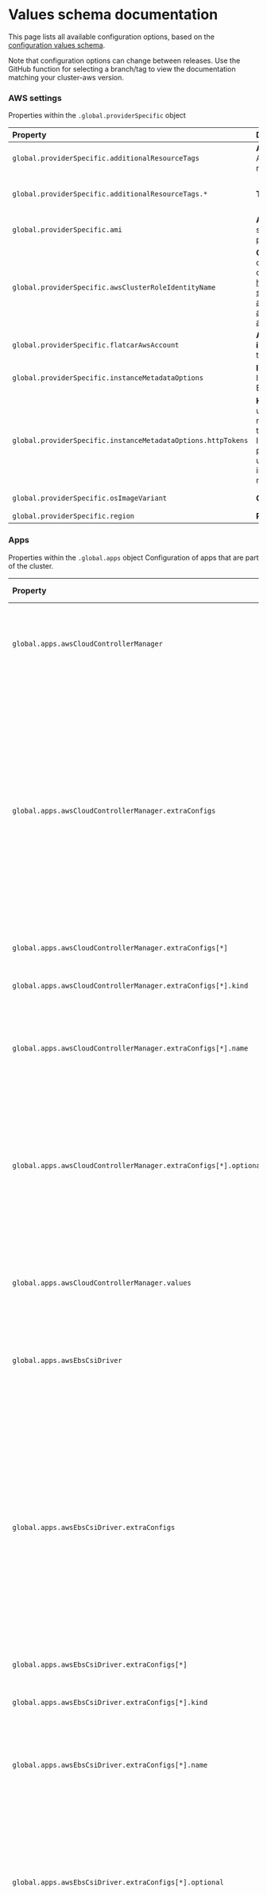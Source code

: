 # Values schema documentation

This page lists all available configuration options, based on the [configuration values schema](values.schema.json).

Note that configuration options can change between releases. Use the GitHub function for selecting a branch/tag to view the documentation matching your cluster-aws version.

<!-- Update the content below by executing (from the repo root directory)

schemadocs generate helm/cluster-aws/values.schema.json -o helm/cluster-aws/README.md

-->

<!-- DOCS_START -->

### AWS settings
Properties within the `.global.providerSpecific` object

| **Property** | **Description** | **More Details** |
| :----------- | :-------------- | :--------------- |
| `global.providerSpecific.additionalResourceTags` | **Additional resource tags** - Additional tags to add to AWS resources created by the cluster.|**Type:** `object`<br/>|
| `global.providerSpecific.additionalResourceTags.*` | **Tag value**|**Type:** `string`<br/>**Value pattern:** `^[ a-zA-Z0-9\._:/=+-@]+$`<br/>|
| `global.providerSpecific.ami` | **Amazon machine image (AMI)** - If specified, this image will be used to provision EC2 instances.|**Type:** `string`<br/>|
| `global.providerSpecific.awsClusterRoleIdentityName` | **Cluster role identity name** - Name of an AWSClusterRoleIdentity object. Learn more at https://docs.giantswarm.io/getting-started/cloud-provider-accounts/cluster-api/aws/#configure-the-awsclusterroleidentity .|**Type:** `string`<br/>**Value pattern:** `^[-a-zA-Z0-9_\.]{1,63}$`<br/>**Default:** `"default"`|
| `global.providerSpecific.flatcarAwsAccount` | **AWS account owning Flatcar image** - AWS account ID owning the Flatcar Container Linux AMI.|**Type:** `string`<br/>**Default:** `"706635527432"`|
| `global.providerSpecific.instanceMetadataOptions` | **Instance metadata options** - Instance metadata options for the EC2 instances in the cluster.|**Type:** `object`<br/>|
| `global.providerSpecific.instanceMetadataOptions.httpTokens` | **HTTP tokens** - The state of token usage for your instance metadata requests. If you set this parameter to `optional`, you can use either IMDSv1 or IMDSv2. If you set this parameter to `required`, you must use a IMDSv2 to access the instance metadata endpoint. Learn more at [What’s new in IMDSv2](https://docs.aws.amazon.com/AWSEC2/latest/UserGuide/configuring-instance-metadata-service.html).|**Type:** `string`<br/>**Default:** `"required"`|
| `global.providerSpecific.osImageVariant` | **OS image variant**|**Type:** `string`<br/>**Default:** `"3"`|
| `global.providerSpecific.region` | **Region**|**Type:** `string`<br/>|

### Apps
Properties within the `.global.apps` object
Configuration of apps that are part of the cluster.

| **Property** | **Description** | **More Details** |
| :----------- | :-------------- | :--------------- |
| `global.apps.awsCloudControllerManager` | **App** - Configuration of a default app that is part of the cluster and is deployed as a HelmRelease resource.|**Type:** `object`<br/>|
| `global.apps.awsCloudControllerManager.extraConfigs` | **Extra config maps or secrets** - Extra config maps or secrets that will be used to customize to the app. The desired values must be under configmap or secret key 'values'. The values are merged in the order given, with the later values overwriting earlier, and then inline values overwriting those. Resources must be in the same namespace as the cluster.|**Type:** `array`<br/>|
| `global.apps.awsCloudControllerManager.extraConfigs[*]` | **Config map or secret**|**Type:** `object`<br/>|
| `global.apps.awsCloudControllerManager.extraConfigs[*].kind` | **Kind** - Specifies whether the resource is a config map or a secret.|**Type:** `string`<br/>|
| `global.apps.awsCloudControllerManager.extraConfigs[*].name` | **Name** - Name of the config map or secret. The object must exist in the same namespace as the cluster App.|**Type:** `string`<br/>|
| `global.apps.awsCloudControllerManager.extraConfigs[*].optional` | **Optional** - Optional marks this ValuesReference as optional. When set, a not found error for the values reference is ignored, but any ValuesKey, TargetPath or transient error will still result in a reconciliation failure.|**Type:** `boolean`<br/>|
| `global.apps.awsCloudControllerManager.values` | **Values** - Values to be passed to the app. Values will have higher priority than values from configmaps.|**Type:** `object`<br/>|
| `global.apps.awsEbsCsiDriver` | **App** - Configuration of a default app that is part of the cluster and is deployed as a HelmRelease resource.|**Type:** `object`<br/>|
| `global.apps.awsEbsCsiDriver.extraConfigs` | **Extra config maps or secrets** - Extra config maps or secrets that will be used to customize to the app. The desired values must be under configmap or secret key 'values'. The values are merged in the order given, with the later values overwriting earlier, and then inline values overwriting those. Resources must be in the same namespace as the cluster.|**Type:** `array`<br/>|
| `global.apps.awsEbsCsiDriver.extraConfigs[*]` | **Config map or secret**|**Type:** `object`<br/>|
| `global.apps.awsEbsCsiDriver.extraConfigs[*].kind` | **Kind** - Specifies whether the resource is a config map or a secret.|**Type:** `string`<br/>|
| `global.apps.awsEbsCsiDriver.extraConfigs[*].name` | **Name** - Name of the config map or secret. The object must exist in the same namespace as the cluster App.|**Type:** `string`<br/>|
| `global.apps.awsEbsCsiDriver.extraConfigs[*].optional` | **Optional** - Optional marks this ValuesReference as optional. When set, a not found error for the values reference is ignored, but any ValuesKey, TargetPath or transient error will still result in a reconciliation failure.|**Type:** `boolean`<br/>|
| `global.apps.awsEbsCsiDriver.values` | **Values** - Values to be passed to the app. Values will have higher priority than values from configmaps.|**Type:** `object`<br/>|
| `global.apps.awsPodIdentityWebhook` | **App resource** - Configuration of a default app that is part of the cluster and is deployed as an App resource.|**Type:** `object`<br/>|
| `global.apps.awsPodIdentityWebhook.extraConfigs` | **Extra config maps or secrets** - Extra config maps or secrets that will be used to customize to the app. The desired values must be under configmap or secret key 'values'. The values are merged in the order given, with the later values overwriting earlier, and then inline values overwriting those. Resources must be in the same namespace as the cluster.|**Type:** `array`<br/>|
| `global.apps.awsPodIdentityWebhook.extraConfigs[*]` | **Config map or secret**|**Type:** `object`<br/>|
| `global.apps.awsPodIdentityWebhook.extraConfigs[*].kind` | **Kind** - Specifies whether the resource is a config map or a secret.|**Type:** `string`<br/>|
| `global.apps.awsPodIdentityWebhook.extraConfigs[*].name` | **Name** - Name of the config map or secret. The object must exist in the same namespace as the cluster App.|**Type:** `string`<br/>|
| `global.apps.awsPodIdentityWebhook.extraConfigs[*].priority` | **Priority**|**Type:** `integer`<br/>**Default:** `25`|
| `global.apps.awsPodIdentityWebhook.values` | **Config map** - Helm Values to be passed to the app as user config.|**Type:** `object`<br/>|
| `global.apps.capiNodeLabeler` | **App resource** - Configuration of a default app that is part of the cluster and is deployed as an App resource.|**Type:** `object`<br/>|
| `global.apps.capiNodeLabeler.extraConfigs` | **Extra config maps or secrets** - Extra config maps or secrets that will be used to customize to the app. The desired values must be under configmap or secret key 'values'. The values are merged in the order given, with the later values overwriting earlier, and then inline values overwriting those. Resources must be in the same namespace as the cluster.|**Type:** `array`<br/>|
| `global.apps.capiNodeLabeler.extraConfigs[*]` | **Config map or secret**|**Type:** `object`<br/>|
| `global.apps.capiNodeLabeler.extraConfigs[*].kind` | **Kind** - Specifies whether the resource is a config map or a secret.|**Type:** `string`<br/>|
| `global.apps.capiNodeLabeler.extraConfigs[*].name` | **Name** - Name of the config map or secret. The object must exist in the same namespace as the cluster App.|**Type:** `string`<br/>|
| `global.apps.capiNodeLabeler.extraConfigs[*].priority` | **Priority**|**Type:** `integer`<br/>**Default:** `25`|
| `global.apps.capiNodeLabeler.values` | **Config map** - Helm Values to be passed to the app as user config.|**Type:** `object`<br/>|
| `global.apps.certExporter` | **App resource** - Configuration of a default app that is part of the cluster and is deployed as an App resource.|**Type:** `object`<br/>|
| `global.apps.certExporter.extraConfigs` | **Extra config maps or secrets** - Extra config maps or secrets that will be used to customize to the app. The desired values must be under configmap or secret key 'values'. The values are merged in the order given, with the later values overwriting earlier, and then inline values overwriting those. Resources must be in the same namespace as the cluster.|**Type:** `array`<br/>|
| `global.apps.certExporter.extraConfigs[*]` | **Config map or secret**|**Type:** `object`<br/>|
| `global.apps.certExporter.extraConfigs[*].kind` | **Kind** - Specifies whether the resource is a config map or a secret.|**Type:** `string`<br/>|
| `global.apps.certExporter.extraConfigs[*].name` | **Name** - Name of the config map or secret. The object must exist in the same namespace as the cluster App.|**Type:** `string`<br/>|
| `global.apps.certExporter.extraConfigs[*].priority` | **Priority**|**Type:** `integer`<br/>**Default:** `25`|
| `global.apps.certExporter.values` | **Config map** - Helm Values to be passed to the app as user config.|**Type:** `object`<br/>|
| `global.apps.certManager` | **App resource** - Configuration of a default app that is part of the cluster and is deployed as an App resource.|**Type:** `object`<br/>|
| `global.apps.certManager.extraConfigs` | **Extra config maps or secrets** - Extra config maps or secrets that will be used to customize to the app. The desired values must be under configmap or secret key 'values'. The values are merged in the order given, with the later values overwriting earlier, and then inline values overwriting those. Resources must be in the same namespace as the cluster.|**Type:** `array`<br/>|
| `global.apps.certManager.extraConfigs[*]` | **Config map or secret**|**Type:** `object`<br/>|
| `global.apps.certManager.extraConfigs[*].kind` | **Kind** - Specifies whether the resource is a config map or a secret.|**Type:** `string`<br/>|
| `global.apps.certManager.extraConfigs[*].name` | **Name** - Name of the config map or secret. The object must exist in the same namespace as the cluster App.|**Type:** `string`<br/>|
| `global.apps.certManager.extraConfigs[*].priority` | **Priority**|**Type:** `integer`<br/>**Default:** `25`|
| `global.apps.certManager.values` | **Config map** - Helm Values to be passed to the app as user config.|**Type:** `object`<br/>|
| `global.apps.chartOperatorExtensions` | **App resource** - Configuration of a default app that is part of the cluster and is deployed as an App resource.|**Type:** `object`<br/>|
| `global.apps.chartOperatorExtensions.extraConfigs` | **Extra config maps or secrets** - Extra config maps or secrets that will be used to customize to the app. The desired values must be under configmap or secret key 'values'. The values are merged in the order given, with the later values overwriting earlier, and then inline values overwriting those. Resources must be in the same namespace as the cluster.|**Type:** `array`<br/>|
| `global.apps.chartOperatorExtensions.extraConfigs[*]` | **Config map or secret**|**Type:** `object`<br/>|
| `global.apps.chartOperatorExtensions.extraConfigs[*].kind` | **Kind** - Specifies whether the resource is a config map or a secret.|**Type:** `string`<br/>|
| `global.apps.chartOperatorExtensions.extraConfigs[*].name` | **Name** - Name of the config map or secret. The object must exist in the same namespace as the cluster App.|**Type:** `string`<br/>|
| `global.apps.chartOperatorExtensions.extraConfigs[*].priority` | **Priority**|**Type:** `integer`<br/>**Default:** `25`|
| `global.apps.chartOperatorExtensions.values` | **Config map** - Helm Values to be passed to the app as user config.|**Type:** `object`<br/>|
| `global.apps.cilium` | **App** - Configuration of a default app that is part of the cluster and is deployed as a HelmRelease resource.|**Type:** `object`<br/>|
| `global.apps.cilium.extraConfigs` | **Extra config maps or secrets** - Extra config maps or secrets that will be used to customize to the app. The desired values must be under configmap or secret key 'values'. The values are merged in the order given, with the later values overwriting earlier, and then inline values overwriting those. Resources must be in the same namespace as the cluster.|**Type:** `array`<br/>|
| `global.apps.cilium.extraConfigs[*]` | **Config map or secret**|**Type:** `object`<br/>|
| `global.apps.cilium.extraConfigs[*].kind` | **Kind** - Specifies whether the resource is a config map or a secret.|**Type:** `string`<br/>|
| `global.apps.cilium.extraConfigs[*].name` | **Name** - Name of the config map or secret. The object must exist in the same namespace as the cluster App.|**Type:** `string`<br/>|
| `global.apps.cilium.extraConfigs[*].optional` | **Optional** - Optional marks this ValuesReference as optional. When set, a not found error for the values reference is ignored, but any ValuesKey, TargetPath or transient error will still result in a reconciliation failure.|**Type:** `boolean`<br/>|
| `global.apps.cilium.values` | **Values** - Values to be passed to the app. Values will have higher priority than values from configmaps.|**Type:** `object`<br/>|
| `global.apps.ciliumServiceMonitors` | **App resource** - Configuration of a default app that is part of the cluster and is deployed as an App resource.|**Type:** `object`<br/>|
| `global.apps.ciliumServiceMonitors.extraConfigs` | **Extra config maps or secrets** - Extra config maps or secrets that will be used to customize to the app. The desired values must be under configmap or secret key 'values'. The values are merged in the order given, with the later values overwriting earlier, and then inline values overwriting those. Resources must be in the same namespace as the cluster.|**Type:** `array`<br/>|
| `global.apps.ciliumServiceMonitors.extraConfigs[*]` | **Config map or secret**|**Type:** `object`<br/>|
| `global.apps.ciliumServiceMonitors.extraConfigs[*].kind` | **Kind** - Specifies whether the resource is a config map or a secret.|**Type:** `string`<br/>|
| `global.apps.ciliumServiceMonitors.extraConfigs[*].name` | **Name** - Name of the config map or secret. The object must exist in the same namespace as the cluster App.|**Type:** `string`<br/>|
| `global.apps.ciliumServiceMonitors.extraConfigs[*].priority` | **Priority**|**Type:** `integer`<br/>**Default:** `25`|
| `global.apps.ciliumServiceMonitors.values` | **Config map** - Helm Values to be passed to the app as user config.|**Type:** `object`<br/>|
| `global.apps.clusterAutoscaler` | **App resource** - Configuration of a default app that is part of the cluster and is deployed as an App resource.|**Type:** `object`<br/>|
| `global.apps.clusterAutoscaler.extraConfigs` | **Extra config maps or secrets** - Extra config maps or secrets that will be used to customize to the app. The desired values must be under configmap or secret key 'values'. The values are merged in the order given, with the later values overwriting earlier, and then inline values overwriting those. Resources must be in the same namespace as the cluster.|**Type:** `array`<br/>|
| `global.apps.clusterAutoscaler.extraConfigs[*]` | **Config map or secret**|**Type:** `object`<br/>|
| `global.apps.clusterAutoscaler.extraConfigs[*].kind` | **Kind** - Specifies whether the resource is a config map or a secret.|**Type:** `string`<br/>|
| `global.apps.clusterAutoscaler.extraConfigs[*].name` | **Name** - Name of the config map or secret. The object must exist in the same namespace as the cluster App.|**Type:** `string`<br/>|
| `global.apps.clusterAutoscaler.extraConfigs[*].priority` | **Priority**|**Type:** `integer`<br/>**Default:** `25`|
| `global.apps.clusterAutoscaler.values` | **Config map** - Helm Values to be passed to the app as user config.|**Type:** `object`<br/>|
| `global.apps.coreDns` | **App** - Configuration of a default app that is part of the cluster and is deployed as a HelmRelease resource.|**Type:** `object`<br/>|
| `global.apps.coreDns.extraConfigs` | **Extra config maps or secrets** - Extra config maps or secrets that will be used to customize to the app. The desired values must be under configmap or secret key 'values'. The values are merged in the order given, with the later values overwriting earlier, and then inline values overwriting those. Resources must be in the same namespace as the cluster.|**Type:** `array`<br/>|
| `global.apps.coreDns.extraConfigs[*]` | **Config map or secret**|**Type:** `object`<br/>|
| `global.apps.coreDns.extraConfigs[*].kind` | **Kind** - Specifies whether the resource is a config map or a secret.|**Type:** `string`<br/>|
| `global.apps.coreDns.extraConfigs[*].name` | **Name** - Name of the config map or secret. The object must exist in the same namespace as the cluster App.|**Type:** `string`<br/>|
| `global.apps.coreDns.extraConfigs[*].optional` | **Optional** - Optional marks this ValuesReference as optional. When set, a not found error for the values reference is ignored, but any ValuesKey, TargetPath or transient error will still result in a reconciliation failure.|**Type:** `boolean`<br/>|
| `global.apps.coreDns.values` | **Values** - Values to be passed to the app. Values will have higher priority than values from configmaps.|**Type:** `object`<br/>|
| `global.apps.etcdKubernetesResourcesCountExporter` | **App resource** - Configuration of a default app that is part of the cluster and is deployed as an App resource.|**Type:** `object`<br/>|
| `global.apps.etcdKubernetesResourcesCountExporter.extraConfigs` | **Extra config maps or secrets** - Extra config maps or secrets that will be used to customize to the app. The desired values must be under configmap or secret key 'values'. The values are merged in the order given, with the later values overwriting earlier, and then inline values overwriting those. Resources must be in the same namespace as the cluster.|**Type:** `array`<br/>|
| `global.apps.etcdKubernetesResourcesCountExporter.extraConfigs[*]` | **Config map or secret**|**Type:** `object`<br/>|
| `global.apps.etcdKubernetesResourcesCountExporter.extraConfigs[*].kind` | **Kind** - Specifies whether the resource is a config map or a secret.|**Type:** `string`<br/>|
| `global.apps.etcdKubernetesResourcesCountExporter.extraConfigs[*].name` | **Name** - Name of the config map or secret. The object must exist in the same namespace as the cluster App.|**Type:** `string`<br/>|
| `global.apps.etcdKubernetesResourcesCountExporter.extraConfigs[*].priority` | **Priority**|**Type:** `integer`<br/>**Default:** `25`|
| `global.apps.etcdKubernetesResourcesCountExporter.values` | **Config map** - Helm Values to be passed to the app as user config.|**Type:** `object`<br/>|
| `global.apps.externalDns` | **App resource** - Configuration of a default app that is part of the cluster and is deployed as an App resource.|**Type:** `object`<br/>|
| `global.apps.externalDns.extraConfigs` | **Extra config maps or secrets** - Extra config maps or secrets that will be used to customize to the app. The desired values must be under configmap or secret key 'values'. The values are merged in the order given, with the later values overwriting earlier, and then inline values overwriting those. Resources must be in the same namespace as the cluster.|**Type:** `array`<br/>|
| `global.apps.externalDns.extraConfigs[*]` | **Config map or secret**|**Type:** `object`<br/>|
| `global.apps.externalDns.extraConfigs[*].kind` | **Kind** - Specifies whether the resource is a config map or a secret.|**Type:** `string`<br/>|
| `global.apps.externalDns.extraConfigs[*].name` | **Name** - Name of the config map or secret. The object must exist in the same namespace as the cluster App.|**Type:** `string`<br/>|
| `global.apps.externalDns.extraConfigs[*].priority` | **Priority**|**Type:** `integer`<br/>**Default:** `25`|
| `global.apps.externalDns.values` | **Config map** - Helm Values to be passed to the app as user config.|**Type:** `object`<br/>|
| `global.apps.k8sDnsNodeCache` | **App resource** - Configuration of a default app that is part of the cluster and is deployed as an App resource.|**Type:** `object`<br/>|
| `global.apps.k8sDnsNodeCache.extraConfigs` | **Extra config maps or secrets** - Extra config maps or secrets that will be used to customize to the app. The desired values must be under configmap or secret key 'values'. The values are merged in the order given, with the later values overwriting earlier, and then inline values overwriting those. Resources must be in the same namespace as the cluster.|**Type:** `array`<br/>|
| `global.apps.k8sDnsNodeCache.extraConfigs[*]` | **Config map or secret**|**Type:** `object`<br/>|
| `global.apps.k8sDnsNodeCache.extraConfigs[*].kind` | **Kind** - Specifies whether the resource is a config map or a secret.|**Type:** `string`<br/>|
| `global.apps.k8sDnsNodeCache.extraConfigs[*].name` | **Name** - Name of the config map or secret. The object must exist in the same namespace as the cluster App.|**Type:** `string`<br/>|
| `global.apps.k8sDnsNodeCache.extraConfigs[*].priority` | **Priority**|**Type:** `integer`<br/>**Default:** `25`|
| `global.apps.k8sDnsNodeCache.values` | **Config map** - Helm Values to be passed to the app as user config.|**Type:** `object`<br/>|
| `global.apps.metricsServer` | **App resource** - Configuration of a default app that is part of the cluster and is deployed as an App resource.|**Type:** `object`<br/>|
| `global.apps.metricsServer.extraConfigs` | **Extra config maps or secrets** - Extra config maps or secrets that will be used to customize to the app. The desired values must be under configmap or secret key 'values'. The values are merged in the order given, with the later values overwriting earlier, and then inline values overwriting those. Resources must be in the same namespace as the cluster.|**Type:** `array`<br/>|
| `global.apps.metricsServer.extraConfigs[*]` | **Config map or secret**|**Type:** `object`<br/>|
| `global.apps.metricsServer.extraConfigs[*].kind` | **Kind** - Specifies whether the resource is a config map or a secret.|**Type:** `string`<br/>|
| `global.apps.metricsServer.extraConfigs[*].name` | **Name** - Name of the config map or secret. The object must exist in the same namespace as the cluster App.|**Type:** `string`<br/>|
| `global.apps.metricsServer.extraConfigs[*].priority` | **Priority**|**Type:** `integer`<br/>**Default:** `25`|
| `global.apps.metricsServer.values` | **Config map** - Helm Values to be passed to the app as user config.|**Type:** `object`<br/>|
| `global.apps.netExporter` | **App resource** - Configuration of a default app that is part of the cluster and is deployed as an App resource.|**Type:** `object`<br/>|
| `global.apps.netExporter.extraConfigs` | **Extra config maps or secrets** - Extra config maps or secrets that will be used to customize to the app. The desired values must be under configmap or secret key 'values'. The values are merged in the order given, with the later values overwriting earlier, and then inline values overwriting those. Resources must be in the same namespace as the cluster.|**Type:** `array`<br/>|
| `global.apps.netExporter.extraConfigs[*]` | **Config map or secret**|**Type:** `object`<br/>|
| `global.apps.netExporter.extraConfigs[*].kind` | **Kind** - Specifies whether the resource is a config map or a secret.|**Type:** `string`<br/>|
| `global.apps.netExporter.extraConfigs[*].name` | **Name** - Name of the config map or secret. The object must exist in the same namespace as the cluster App.|**Type:** `string`<br/>|
| `global.apps.netExporter.extraConfigs[*].priority` | **Priority**|**Type:** `integer`<br/>**Default:** `25`|
| `global.apps.netExporter.values` | **Config map** - Helm Values to be passed to the app as user config.|**Type:** `object`<br/>|
| `global.apps.networkPolicies` | **App** - Configuration of a default app that is part of the cluster and is deployed as a HelmRelease resource.|**Type:** `object`<br/>|
| `global.apps.networkPolicies.extraConfigs` | **Extra config maps or secrets** - Extra config maps or secrets that will be used to customize to the app. The desired values must be under configmap or secret key 'values'. The values are merged in the order given, with the later values overwriting earlier, and then inline values overwriting those. Resources must be in the same namespace as the cluster.|**Type:** `array`<br/>|
| `global.apps.networkPolicies.extraConfigs[*]` | **Config map or secret**|**Type:** `object`<br/>|
| `global.apps.networkPolicies.extraConfigs[*].kind` | **Kind** - Specifies whether the resource is a config map or a secret.|**Type:** `string`<br/>|
| `global.apps.networkPolicies.extraConfigs[*].name` | **Name** - Name of the config map or secret. The object must exist in the same namespace as the cluster App.|**Type:** `string`<br/>|
| `global.apps.networkPolicies.extraConfigs[*].optional` | **Optional** - Optional marks this ValuesReference as optional. When set, a not found error for the values reference is ignored, but any ValuesKey, TargetPath or transient error will still result in a reconciliation failure.|**Type:** `boolean`<br/>|
| `global.apps.networkPolicies.values` | **Values** - Values to be passed to the app. Values will have higher priority than values from configmaps.|**Type:** `object`<br/>|
| `global.apps.nodeExporter` | **App resource** - Configuration of a default app that is part of the cluster and is deployed as an App resource.|**Type:** `object`<br/>|
| `global.apps.nodeExporter.extraConfigs` | **Extra config maps or secrets** - Extra config maps or secrets that will be used to customize to the app. The desired values must be under configmap or secret key 'values'. The values are merged in the order given, with the later values overwriting earlier, and then inline values overwriting those. Resources must be in the same namespace as the cluster.|**Type:** `array`<br/>|
| `global.apps.nodeExporter.extraConfigs[*]` | **Config map or secret**|**Type:** `object`<br/>|
| `global.apps.nodeExporter.extraConfigs[*].kind` | **Kind** - Specifies whether the resource is a config map or a secret.|**Type:** `string`<br/>|
| `global.apps.nodeExporter.extraConfigs[*].name` | **Name** - Name of the config map or secret. The object must exist in the same namespace as the cluster App.|**Type:** `string`<br/>|
| `global.apps.nodeExporter.extraConfigs[*].priority` | **Priority**|**Type:** `integer`<br/>**Default:** `25`|
| `global.apps.nodeExporter.values` | **Config map** - Helm Values to be passed to the app as user config.|**Type:** `object`<br/>|
| `global.apps.observabilityBundle` | **App resource** - Configuration of a default app that is part of the cluster and is deployed as an App resource.|**Type:** `object`<br/>|
| `global.apps.observabilityBundle.extraConfigs` | **Extra config maps or secrets** - Extra config maps or secrets that will be used to customize to the app. The desired values must be under configmap or secret key 'values'. The values are merged in the order given, with the later values overwriting earlier, and then inline values overwriting those. Resources must be in the same namespace as the cluster.|**Type:** `array`<br/>|
| `global.apps.observabilityBundle.extraConfigs[*]` | **Config map or secret**|**Type:** `object`<br/>|
| `global.apps.observabilityBundle.extraConfigs[*].kind` | **Kind** - Specifies whether the resource is a config map or a secret.|**Type:** `string`<br/>|
| `global.apps.observabilityBundle.extraConfigs[*].name` | **Name** - Name of the config map or secret. The object must exist in the same namespace as the cluster App.|**Type:** `string`<br/>|
| `global.apps.observabilityBundle.extraConfigs[*].priority` | **Priority**|**Type:** `integer`<br/>**Default:** `25`|
| `global.apps.observabilityBundle.values` | **Config map** - Helm Values to be passed to the app as user config.|**Type:** `object`<br/>|
| `global.apps.securityBundle` | **App resource** - Configuration of a default app that is part of the cluster and is deployed as an App resource.|**Type:** `object`<br/>|
| `global.apps.securityBundle.extraConfigs` | **Extra config maps or secrets** - Extra config maps or secrets that will be used to customize to the app. The desired values must be under configmap or secret key 'values'. The values are merged in the order given, with the later values overwriting earlier, and then inline values overwriting those. Resources must be in the same namespace as the cluster.|**Type:** `array`<br/>|
| `global.apps.securityBundle.extraConfigs[*]` | **Config map or secret**|**Type:** `object`<br/>|
| `global.apps.securityBundle.extraConfigs[*].kind` | **Kind** - Specifies whether the resource is a config map or a secret.|**Type:** `string`<br/>|
| `global.apps.securityBundle.extraConfigs[*].name` | **Name** - Name of the config map or secret. The object must exist in the same namespace as the cluster App.|**Type:** `string`<br/>|
| `global.apps.securityBundle.extraConfigs[*].priority` | **Priority**|**Type:** `integer`<br/>**Default:** `25`|
| `global.apps.securityBundle.values` | **Config map** - Helm Values to be passed to the app as user config.|**Type:** `object`<br/>|
| `global.apps.teleportKubeAgent` | **App resource** - Configuration of a default app that is part of the cluster and is deployed as an App resource.|**Type:** `object`<br/>|
| `global.apps.teleportKubeAgent.extraConfigs` | **Extra config maps or secrets** - Extra config maps or secrets that will be used to customize to the app. The desired values must be under configmap or secret key 'values'. The values are merged in the order given, with the later values overwriting earlier, and then inline values overwriting those. Resources must be in the same namespace as the cluster.|**Type:** `array`<br/>|
| `global.apps.teleportKubeAgent.extraConfigs[*]` | **Config map or secret**|**Type:** `object`<br/>|
| `global.apps.teleportKubeAgent.extraConfigs[*].kind` | **Kind** - Specifies whether the resource is a config map or a secret.|**Type:** `string`<br/>|
| `global.apps.teleportKubeAgent.extraConfigs[*].name` | **Name** - Name of the config map or secret. The object must exist in the same namespace as the cluster App.|**Type:** `string`<br/>|
| `global.apps.teleportKubeAgent.extraConfigs[*].priority` | **Priority**|**Type:** `integer`<br/>**Default:** `25`|
| `global.apps.teleportKubeAgent.values` | **Config map** - Helm Values to be passed to the app as user config.|**Type:** `object`<br/>|
| `global.apps.verticalPodAutoscaler` | **App resource** - Configuration of a default app that is part of the cluster and is deployed as an App resource.|**Type:** `object`<br/>|
| `global.apps.verticalPodAutoscaler.extraConfigs` | **Extra config maps or secrets** - Extra config maps or secrets that will be used to customize to the app. The desired values must be under configmap or secret key 'values'. The values are merged in the order given, with the later values overwriting earlier, and then inline values overwriting those. Resources must be in the same namespace as the cluster.|**Type:** `array`<br/>|
| `global.apps.verticalPodAutoscaler.extraConfigs[*]` | **Config map or secret**|**Type:** `object`<br/>|
| `global.apps.verticalPodAutoscaler.extraConfigs[*].kind` | **Kind** - Specifies whether the resource is a config map or a secret.|**Type:** `string`<br/>|
| `global.apps.verticalPodAutoscaler.extraConfigs[*].name` | **Name** - Name of the config map or secret. The object must exist in the same namespace as the cluster App.|**Type:** `string`<br/>|
| `global.apps.verticalPodAutoscaler.extraConfigs[*].priority` | **Priority**|**Type:** `integer`<br/>**Default:** `25`|
| `global.apps.verticalPodAutoscaler.values` | **Config map** - Helm Values to be passed to the app as user config.|**Type:** `object`<br/>|
| `global.apps.verticalPodAutoscalerCrd` | **App** - Configuration of a default app that is part of the cluster and is deployed as a HelmRelease resource.|**Type:** `object`<br/>|
| `global.apps.verticalPodAutoscalerCrd.extraConfigs` | **Extra config maps or secrets** - Extra config maps or secrets that will be used to customize to the app. The desired values must be under configmap or secret key 'values'. The values are merged in the order given, with the later values overwriting earlier, and then inline values overwriting those. Resources must be in the same namespace as the cluster.|**Type:** `array`<br/>|
| `global.apps.verticalPodAutoscalerCrd.extraConfigs[*]` | **Config map or secret**|**Type:** `object`<br/>|
| `global.apps.verticalPodAutoscalerCrd.extraConfigs[*].kind` | **Kind** - Specifies whether the resource is a config map or a secret.|**Type:** `string`<br/>|
| `global.apps.verticalPodAutoscalerCrd.extraConfigs[*].name` | **Name** - Name of the config map or secret. The object must exist in the same namespace as the cluster App.|**Type:** `string`<br/>|
| `global.apps.verticalPodAutoscalerCrd.extraConfigs[*].optional` | **Optional** - Optional marks this ValuesReference as optional. When set, a not found error for the values reference is ignored, but any ValuesKey, TargetPath or transient error will still result in a reconciliation failure.|**Type:** `boolean`<br/>|
| `global.apps.verticalPodAutoscalerCrd.values` | **Values** - Values to be passed to the app. Values will have higher priority than values from configmaps.|**Type:** `object`<br/>|

### Components
Properties within the `.global.components` object
Advanced configuration of components that are running on all nodes.

| **Property** | **Description** | **More Details** |
| :----------- | :-------------- | :--------------- |
| `global.components.containerd` | **Containerd** - Configuration of containerd.|**Type:** `object`<br/>|
| `global.components.containerd.containerRegistries` | **Container registries** - Endpoints and credentials configuration for container registries.|**Type:** `object`<br/>**Default:** `{"docker.io":[{"endpoint":"registry-1.docker.io"},{"endpoint":"giantswarm.azurecr.io"}]}`|
| `global.components.containerd.containerRegistries.*` | **Registries** - Container registries and mirrors|**Type:** `array`<br/>|
| `global.components.containerd.containerRegistries.*[*]` | **Registry**|**Type:** `object`<br/>|
| `global.components.containerd.containerRegistries.*[*].credentials` | **Credentials**|**Type:** `object`<br/>|
| `global.components.containerd.containerRegistries.*[*].credentials.auth` | **Auth** - Base64-encoded string from the concatenation of the username, a colon, and the password.|**Type:** `string`<br/>|
| `global.components.containerd.containerRegistries.*[*].credentials.identitytoken` | **Identity token** - Used to authenticate the user and obtain an access token for the registry.|**Type:** `string`<br/>|
| `global.components.containerd.containerRegistries.*[*].credentials.password` | **Password** - Used to authenticate for the registry with username/password.|**Type:** `string`<br/>|
| `global.components.containerd.containerRegistries.*[*].credentials.username` | **Username** - Used to authenticate for the registry with username/password.|**Type:** `string`<br/>|
| `global.components.containerd.containerRegistries.*[*].endpoint` | **Endpoint** - Endpoint for the container registry.|**Type:** `string`<br/>|
| `global.components.selinux` | **SELinux** - Configuration of SELinux.|**Type:** `object`<br/>|
| `global.components.selinux.mode` | **SELinux mode** - Configure SELinux mode: 'enforcing', 'permissive' or 'disabled'.|**Type:** `string`<br/>**Default:** `"permissive"`|

### Connectivity
Properties within the `.global.connectivity` object

| **Property** | **Description** | **More Details** |
| :----------- | :-------------- | :--------------- |
| `global.connectivity.availabilityZoneUsageLimit` | **Availability zones** - Maximum number of availability zones (AZ) that should be used in a region. If a region has more than this number of AZs then this number of AZs will be picked randomly when creating subnets.|**Type:** `integer`<br/>**Default:** `3`|
| `global.connectivity.baseDomain` | **Base DNS domain**|**Type:** `string`<br/>|
| `global.connectivity.cilium` | **Cilium** - Configuration of the Cilium CNI.|**Type:** `object`<br/>|
| `global.connectivity.cilium.ipamMode` | **IPAM mode (IP allocation strategy)** - Use `eni` for ENI (AWS Elastic Network Interfaces) allocation of IPs in Cilium (https://docs.cilium.io/en/latest/network/concepts/ipam/eni/). The default is `kubernetes` (https://docs.cilium.io/en/latest/network/concepts/ipam/kubernetes/). WARNING: The `eni` feature is currently in an early stage and there might be breaking changes in the future. The networking infrastructure will be made consistent with our vintage cluster implementations so that pod IPs are placed in a secondary VPC CIDR.|**Type:** `string`<br/>**Default:** `"kubernetes"`|
| `global.connectivity.dns` | **DNS**|**Type:** `object`<br/>|
| `global.connectivity.dns.resolverRulesOwnerAccount` | **Resolver rules owner** - ID of the AWS account that created the resolver rules to be associated with the workload cluster VPC.|**Type:** `string`<br/>|
| `global.connectivity.eniModePodSubnets` | **Pod Subnets for Cilium ENI mode** - Pod subnets are created and tagged based on this definition. **Only used for `global.connectivity.cilium.ipamMode=eni`** which puts pods on a secondary CIDR block in the VPC, and therefore requires separate subnets. The subnets must be tagged with `sigs.k8s.io/cluster-api-provider-aws/association=secondary` to be correctly handled by CAPA (so those subnets aren't accidentally chosen for nodes). These subnets are always private.|**Type:** `array`<br/>**Default:** `[{"cidrBlocks":[{"availabilityZone":"a","cidr":"10.1.0.0/18","tags":{"sigs.k8s.io/cluster-api-provider-aws/association":"secondary"}},{"availabilityZone":"b","cidr":"10.1.64.0/18","tags":{"sigs.k8s.io/cluster-api-provider-aws/association":"secondary"}},{"availabilityZone":"c","cidr":"10.1.128.0/18","tags":{"sigs.k8s.io/cluster-api-provider-aws/association":"secondary"}}]}]`|
| `global.connectivity.eniModePodSubnets[*]` | **Subnet**|**Type:** `object`<br/>|
| `global.connectivity.eniModePodSubnets[*].cidrBlocks` | **Network**|**Type:** `array`<br/>|
| `global.connectivity.eniModePodSubnets[*].cidrBlocks[*]` |**None**|**Type:** `object`<br/>|
| `global.connectivity.eniModePodSubnets[*].cidrBlocks[*].availabilityZone` | **Availability zone**|**Type:** `string`<br/>**Example:** `"a"`<br/>|
| `global.connectivity.eniModePodSubnets[*].cidrBlocks[*].cidr` | **Address range** - IPv4 address range, in CIDR notation.|**Type:** `string`<br/>|
| `global.connectivity.eniModePodSubnets[*].cidrBlocks[*].tags` | **Tags** - AWS resource tags to assign to this subnet.|**Type:** `object`<br/>|
| `global.connectivity.eniModePodSubnets[*].cidrBlocks[*].tags.*` | **Tag value**|**Type:** `string`<br/>**Value pattern:** `^[ a-zA-Z0-9\._:/=+-@]+$`<br/>|
| `global.connectivity.eniModePodSubnets[*].tags` | **Tags** - AWS resource tags to assign to this CIDR block.|**Type:** `object`<br/>|
| `global.connectivity.eniModePodSubnets[*].tags.*` | **Tag value**|**Type:** `string`<br/>**Value pattern:** `^[ a-zA-Z0-9\._:/=+-@]+$`<br/>|
| `global.connectivity.network` | **Network**|**Type:** `object`<br/>|
| `global.connectivity.network.allowAllEgress` | **Allow all egress**|**Type:** `boolean`<br/>**Default:** `false`|
| `global.connectivity.network.internetGatewayId` | **Internet Gateway ID** - ID of the Internet gateway for the VPC.|**Type:** `string`<br/>|
| `global.connectivity.network.pods` | **Pods**|**Type:** `object`<br/>|
| `global.connectivity.network.pods.cidrBlocks` | **Pod subnets** - CIDR blocks used for pods. Right now, only one block is supported.<br/><br/>**Note if you use `global.connectivity.cilium.ipamMode=eni` (https://docs.cilium.io/en/latest/network/concepts/ipam/eni/#ipam-eni):** this will be associated as secondary VPC CIDR. Therefore, only sizes /16 to /28 sizes are possible (see https://docs.aws.amazon.com/vpc/latest/userguide/vpc-cidr-blocks.html). And `global.connectivity.eniModePodSubnets` must be a valid split of the CIDR you chose here – we recommend setting `10.1.0.0/16` here for ENI mode because the default values for `global.connectivity.eniModePodSubnets` match that CIDR.|**Type:** `array`<br/>**Default:** `["100.64.0.0/12"]`|
| `global.connectivity.network.pods.cidrBlocks[*]` | **Pod subnet** - IPv4 address range for pods, in CIDR notation.|**Type:** `string`<br/>**Example:** `"10.244.0.0/16"`<br/>|
| `global.connectivity.network.services` | **Services**|**Type:** `object`<br/>|
| `global.connectivity.network.services.cidrBlocks` | **K8s Service subnets**|**Type:** `array`<br/>**Default:** `["172.31.0.0/16"]`|
| `global.connectivity.network.services.cidrBlocks[*]` | **Service subnet** - IPv4 address range for kubernetes services, in CIDR notation.|**Type:** `string`<br/>**Example:** `"172.31.0.0/16"`<br/>|
| `global.connectivity.network.vpcCidr` | **VPC subnet** - IPv4 address range to assign to this cluster's VPC, in CIDR notation.|**Type:** `string`<br/>**Default:** `"10.0.0.0/16"`|
| `global.connectivity.network.vpcId` | **VPC id** - ID of the VPC, where the cluster will be deployed. The VPC must exist and it case this is set, VPC wont be created by controllers.|**Type:** `string`<br/>|
| `global.connectivity.proxy` | **Proxy** - Whether/how outgoing traffic is routed through proxy servers.|**Type:** `object`<br/>|
| `global.connectivity.proxy.enabled` | **Enable**|**Type:** `boolean`<br/>|
| `global.connectivity.proxy.httpProxy` | **HTTP proxy** - To be passed to the HTTP_PROXY environment variable in all hosts.|**Type:** `string`<br/>|
| `global.connectivity.proxy.httpsProxy` | **HTTPS proxy** - To be passed to the HTTPS_PROXY environment variable in all hosts.|**Type:** `string`<br/>|
| `global.connectivity.proxy.noProxy` | **No proxy** - To be passed to the NO_PROXY environment variable in all hosts.|**Type:** `string`<br/>|
| `global.connectivity.subnets` | **Subnets** - Subnets are created and tagged based on this definition.|**Type:** `array`<br/>**Default:** `[{"cidrBlocks":[{"cidr":"10.0.0.0/20"},{"cidr":"10.0.16.0/20"},{"cidr":"10.0.32.0/20"}],"isPublic":true},{"cidrBlocks":[{"cidr":"10.0.64.0/18"},{"cidr":"10.0.128.0/18"},{"cidr":"10.0.192.0/18"}],"isPublic":false}]`|
| `global.connectivity.subnets[*]` | **Subnet**|**Type:** `object`<br/>|
| `global.connectivity.subnets[*].cidrBlocks` | **Network**|**Type:** `array`<br/>|
| `global.connectivity.subnets[*].cidrBlocks[*]` |**None**|**Type:** `object`<br/>|
| `global.connectivity.subnets[*].cidrBlocks[*].availabilityZone` | **Availability zone**|**Type:** `string`<br/>**Example:** `"a"`<br/>|
| `global.connectivity.subnets[*].cidrBlocks[*].cidr` | **Address range** - IPv4 address range, in CIDR notation.|**Type:** `string`<br/>|
| `global.connectivity.subnets[*].cidrBlocks[*].tags` | **Tags** - AWS resource tags to assign to this subnet.|**Type:** `object`<br/>|
| `global.connectivity.subnets[*].cidrBlocks[*].tags.*` | **Tag value**|**Type:** `string`<br/>**Value pattern:** `^[ a-zA-Z0-9\._:/=+-@]+$`<br/>|
| `global.connectivity.subnets[*].id` | **ID of the subnet** - ID of an existing subnet. When set, this subnet will be used instead of creating a new one.|**Type:** `string`<br/>|
| `global.connectivity.subnets[*].isPublic` | **Public**|**Type:** `boolean`<br/>|
| `global.connectivity.subnets[*].natGatewayId` | **ID of the NAT Gateway** - ID of the NAT Gateway used for this existing subnet.|**Type:** `string`<br/>|
| `global.connectivity.subnets[*].routeTableId` | **ID of route table** - ID of the route table, assigned to the existing subnet. Must be provided when defining subnet via ID.|**Type:** `string`<br/>|
| `global.connectivity.subnets[*].tags` | **Tags** - AWS resource tags to assign to this CIDR block.|**Type:** `object`<br/>|
| `global.connectivity.subnets[*].tags.*` | **Tag value**|**Type:** `string`<br/>**Value pattern:** `^[ a-zA-Z0-9\._:/=+-@]+$`<br/>|
| `global.connectivity.topology` | **Topology** - Networking architecture between management cluster and workload cluster.|**Type:** `object`<br/>|
| `global.connectivity.topology.mode` | **Mode** - Valid values: GiantSwarmManaged, UserManaged, None.|**Type:** `string`<br/>**Default:** `"None"`|
| `global.connectivity.topology.prefixListId` | **Prefix list ID** - ID of the managed prefix list to use when the topology mode is set to 'UserManaged'.|**Type:** `string`<br/>|
| `global.connectivity.topology.transitGatewayId` | **Transit gateway ID** - If the topology mode is set to 'UserManaged', this can be used to specify the transit gateway to use.|**Type:** `string`<br/>|
| `global.connectivity.vpcEndpointMode` | **VPC endpoint mode** - Who is reponsible for creation and management of VPC endpoints.|**Type:** `string`<br/>**Default:** `"GiantSwarmManaged"`|
| `global.connectivity.vpcMode` | **VPC mode** - Whether the cluser's VPC is created with public, internet facing resources (public subnets, NAT gateway) or not (private).|**Type:** `string`<br/>**Default:** `"public"`|

### Control plane
Properties within the `.global.controlPlane` object

| **Property** | **Description** | **More Details** |
| :----------- | :-------------- | :--------------- |
| `global.controlPlane.additionalSecurityGroups` | **Control Plane additional security groups** - Additional security groups that will be added to the control plane nodes.|**Type:** `array`<br/>|
| `global.controlPlane.additionalSecurityGroups[*]` | **Security group**|**Type:** `object`<br/>|
| `global.controlPlane.additionalSecurityGroups[*].id` | **Id of the security group** - ID of the security group that will be added to the control plane nodes. The security group must exist.|**Type:** `string`<br/>|
| `global.controlPlane.apiExtraArgs` | **API extra arguments** - Extra arguments passed to the kubernetes API server.|**Type:** `object`<br/>|
| `global.controlPlane.apiExtraArgs.PATTERN` | **argument**|**Type:** `string`<br/>**Key pattern:**<br/>`PATTERN`=`^.+:.+$`<br/>|
| `global.controlPlane.apiExtraCertSANs` | **API extra cert SANs** - Extra certs SANs passed to the kubeadmcontrolplane CR.|**Type:** `array`<br/>|
| `global.controlPlane.apiExtraCertSANs[*]` | **cert SAN**|**Type:** `string`<br/>|
| `global.controlPlane.apiMode` | **API mode** - Whether the Kubernetes API server load balancer should be reachable from the internet (public) or internal only (private).|**Type:** `string`<br/>**Default:** `"public"`|
| `global.controlPlane.apiServerPort` | **API server port** - The API server Load Balancer port. This option sets the Spec.ClusterNetwork.APIServerPort field on the Cluster CR. In CAPI this field isn't used currently. It is instead used in providers. In CAPA this sets only the public facing port of the Load Balancer. In CAPZ both the public facing and the destination port are set to this value. CAPV and CAPVCD do not use it.|**Type:** `integer`<br/>**Default:** `443`|
| `global.controlPlane.etcdVolumeSizeGB` | **Etcd volume size (GB)**|**Type:** `integer`<br/>**Default:** `100`|
| `global.controlPlane.instanceType` | **EC2 instance type**|**Type:** `string`<br/>**Default:** `"r6i.xlarge"`|
| `global.controlPlane.libVolumeSizeGB` | **Lib volume size (GB)** - Size of the volume mounted at `/var/lib` on the control plane nodes. This disk is shared between kubelet folder `/var/lib/kubelet` and containerd folder `/var/lib/containerd`.|**Type:** `integer`<br/>**Default:** `40`|
| `global.controlPlane.loadBalancerIngressAllowCidrBlocks` | **Load balancer allow list** - IPv4 address ranges that are allowed to connect to the control plane load balancer, in CIDR notation. When setting this field, remember to add the Management cluster Nat Gateway IPs provided by Giant Swarm so that the cluster can still be managed. These Nat Gateway IPs can be found in the Management Cluster AWSCluster '.status.networkStatus.natGatewaysIPs' field.|**Type:** `array`<br/>|
| `global.controlPlane.loadBalancerIngressAllowCidrBlocks[*]` | **Address range**|**Type:** `string`<br/>|
| `global.controlPlane.logVolumeSizeGB` | **Log volume size (GB)** - Size of the volume mounted at /var/log on the control plane nodes.|**Type:** `integer`<br/>**Default:** `15`|
| `global.controlPlane.machineHealthCheck` | **Machine health check**|**Type:** `object`<br/>|
| `global.controlPlane.machineHealthCheck.enabled` | **Enable**|**Type:** `boolean`<br/>**Default:** `true`|
| `global.controlPlane.machineHealthCheck.maxUnhealthy` | **Maximum unhealthy nodes**|**Type:** `string`<br/>**Example:** `"40%"`<br/>**Default:** `"40%"`|
| `global.controlPlane.machineHealthCheck.nodeStartupTimeout` | **Node startup timeout** - Determines how long a machine health check should wait for a node to join the cluster, before considering a machine unhealthy.|**Type:** `string`<br/>**Examples:** `"10m", "100s"`<br/>**Default:** `"8m0s"`|
| `global.controlPlane.machineHealthCheck.unhealthyNotReadyTimeout` | **Timeout for ready** - If a node is not in condition 'Ready' after this timeout, it will be considered unhealthy.|**Type:** `string`<br/>**Example:** `"300s"`<br/>**Default:** `"10m0s"`|
| `global.controlPlane.machineHealthCheck.unhealthyUnknownTimeout` | **Timeout for unknown condition** - If a node is in 'Unknown' condition after this timeout, it will be considered unhealthy.|**Type:** `string`<br/>**Example:** `"300s"`<br/>**Default:** `"10m0s"`|
| `global.controlPlane.oidc` | **OIDC authentication**|**Type:** `object`<br/>|
| `global.controlPlane.oidc.caPem` | **Certificate authority** - Identity provider's CA certificate in PEM format.|**Type:** `string`<br/>|
| `global.controlPlane.oidc.clientId` | **Client ID**|**Type:** `string`<br/>|
| `global.controlPlane.oidc.groupsClaim` | **Groups claim**|**Type:** `string`<br/>|
| `global.controlPlane.oidc.issuerUrl` | **Issuer URL** - Exact issuer URL that will be included in identity tokens.|**Type:** `string`<br/>|
| `global.controlPlane.oidc.usernameClaim` | **Username claim**|**Type:** `string`<br/>|
| `global.controlPlane.rootVolumeSizeGB` | **Root volume size (GB)**|**Type:** `integer`<br/>**Default:** `8`|
| `global.controlPlane.subnetTags` | **Subnet tags** - Tags to select AWS resources for the control plane by.|**Type:** `array`<br/>|
| `global.controlPlane.subnetTags[*]` | **Subnet tag**|**Type:** `object`<br/>|
| `global.controlPlane.subnetTags[*].*` | **Tag value**|**Type:** `string`<br/>**Value pattern:** `^[ a-zA-Z0-9\._:/=+-@]+$`<br/>|

### Internal
Properties within the `.internal` top-level object
For Giant Swarm internal use only, not stable, or not supported by UIs.

| **Property** | **Description** | **More Details** |
| :----------- | :-------------- | :--------------- |
| `internal.hashSalt` | **Hash salt** - If specified, this token is used as a salt to the hash suffix of some resource names. Can be used to force-recreate some resources.|**Type:** `string`<br/>|
| `internal.migration` | **Migration values** - Section used for migration of cluster from vintage to CAPI|**Type:** `object`<br/>|
| `internal.migration.irsaAdditionalDomain` | **IRSA additional domain** - Additional domain to be added to IRSA trust relationship.|**Type:** `string`<br/>|

### Kubectl image
Properties within the `.kubectlImage` top-level object

| **Property** | **Description** | **More Details** |
| :----------- | :-------------- | :--------------- |
| `kubectlImage.name` | **Repository**|**Type:** `string`<br/>**Default:** `"giantswarm/kubectl"`|
| `kubectlImage.registry` | **Registry**|**Type:** `string`<br/>**Default:** `"gsoci.azurecr.io"`|
| `kubectlImage.tag` | **Tag**|**Type:** `string`<br/>**Default:** `"1.23.5"`|

### Metadata
Properties within the `.global.metadata` object

| **Property** | **Description** | **More Details** |
| :----------- | :-------------- | :--------------- |
| `global.metadata.description` | **Cluster description** - User-friendly description of the cluster's purpose.|**Type:** `string`<br/>|
| `global.metadata.name` | **Cluster name** - Unique identifier, cannot be changed after creation.|**Type:** `string`<br/>|
| `global.metadata.organization` | **Organization**|**Type:** `string`<br/>|
| `global.metadata.preventDeletion` | **Prevent cluster deletion**|**Type:** `boolean`<br/>**Default:** `false`|
| `global.metadata.servicePriority` | **Service priority** - The relative importance of this cluster.|**Type:** `string`<br/>**Default:** `"highest"`|

### Node pools
Properties within the `.global.nodePools` object
Node pools of the cluster. If not specified, this defaults to the value of `cluster.providerIntegration.workers.defaultNodePools`.

| **Property** | **Description** | **More Details** |
| :----------- | :-------------- | :--------------- |
| `global.nodePools.PATTERN` | **Node pool**|**Type:** `object`<br/>**Key pattern:**<br/>`PATTERN`=`^[a-z0-9][-a-z0-9]{3,18}[a-z0-9]$`<br/>|
| `global.nodePools.PATTERN.additionalSecurityGroups` | **Machine pool additional security groups** - Additional security groups that will be added to the machine pool nodes.|**Type:** `array`<br/>**Key pattern:**<br/>`PATTERN`=`^[a-z0-9][-a-z0-9]{3,18}[a-z0-9]$`<br/>|
| `global.nodePools.PATTERN.additionalSecurityGroups[*]` | **security group**|**Type:** `object`<br/>**Key pattern:**<br/>`PATTERN`=`^[a-z0-9][-a-z0-9]{3,18}[a-z0-9]$`<br/>|
| `global.nodePools.PATTERN.additionalSecurityGroups[*].id` | **Id of the security group** - ID of the security group that will be added to the machine pool nodes. The security group must exist.|**Type:** `string`<br/>**Key pattern:**<br/>`PATTERN`=`^[a-z0-9][-a-z0-9]{3,18}[a-z0-9]$`<br/>|
| `global.nodePools.PATTERN.availabilityZones` | **Availability zones**|**Type:** `array`<br/>**Key pattern:**<br/>`PATTERN`=`^[a-z0-9][-a-z0-9]{3,18}[a-z0-9]$`<br/>|
| `global.nodePools.PATTERN.availabilityZones[*]` | **Availability zone**|**Type:** `string`<br/>**Key pattern:**<br/>`PATTERN`=`^[a-z0-9][-a-z0-9]{3,18}[a-z0-9]$`<br/>|
| `global.nodePools.PATTERN.customNodeLabels` | **Custom node labels**|**Type:** `array`<br/>**Key pattern:**<br/>`PATTERN`=`^[a-z0-9][-a-z0-9]{3,18}[a-z0-9]$`<br/>|
| `global.nodePools.PATTERN.customNodeLabels[*]` | **Label**|**Type:** `string`<br/>**Key pattern:**<br/>`PATTERN`=`^[a-z0-9][-a-z0-9]{3,18}[a-z0-9]$`<br/>|
| `global.nodePools.PATTERN.customNodeTaints` | **Custom node taints**|**Type:** `array`<br/>**Key pattern:**<br/>`PATTERN`=`^[a-z0-9][-a-z0-9]{3,18}[a-z0-9]$`<br/>|
| `global.nodePools.PATTERN.customNodeTaints[*]` |**None**|**Type:** `object`<br/>**Key pattern:**<br/>`PATTERN`=`^[a-z0-9][-a-z0-9]{3,18}[a-z0-9]$`<br/>|
| `global.nodePools.PATTERN.customNodeTaints[*].effect` | **Effect**|**Type:** `string`<br/>**Key pattern:**<br/>`PATTERN`=`^[a-z0-9][-a-z0-9]{3,18}[a-z0-9]$`<br/>|
| `global.nodePools.PATTERN.customNodeTaints[*].key` | **Key**|**Type:** `string`<br/>**Key pattern:**<br/>`PATTERN`=`^[a-z0-9][-a-z0-9]{3,18}[a-z0-9]$`<br/>|
| `global.nodePools.PATTERN.customNodeTaints[*].value` | **Value**|**Type:** `string`<br/>**Key pattern:**<br/>`PATTERN`=`^[a-z0-9][-a-z0-9]{3,18}[a-z0-9]$`<br/>|
| `global.nodePools.PATTERN.instanceType` | **EC2 instance type**|**Type:** `string`<br/>**Key pattern:**<br/>`PATTERN`=`^[a-z0-9][-a-z0-9]{3,18}[a-z0-9]$`<br/>|
| `global.nodePools.PATTERN.instanceTypeOverrides` | **Instance type overrides** - Ordered list of instance types to be used for the machine pool. The first instance type that is available in the region will be used. Read more in our docs https://docs.giantswarm.io/advanced/cluster-management/node-pools-capi/|**Type:** `array`<br/>**Key pattern:**<br/>`PATTERN`=`^[a-z0-9][-a-z0-9]{3,18}[a-z0-9]$`<br/>**Default:** `[]`|
| `global.nodePools.PATTERN.instanceTypeOverrides[*]` | **EC2 instance type**|**Type:** `string`<br/>**Key pattern:**<br/>`PATTERN`=`^[a-z0-9][-a-z0-9]{3,18}[a-z0-9]$`<br/>|
| `global.nodePools.PATTERN.instanceWarmup` | **Time interval, in seconds, between node replacement.**|**Type:** `integer`<br/>**Key pattern:**<br/>`PATTERN`=`^[a-z0-9][-a-z0-9]{3,18}[a-z0-9]$`<br/>|
| `global.nodePools.PATTERN.libVolumeSizeGB` | **Lib volume size (GB)** - Size of the volume mounted at `/var/lib` on the worker nodes. This disk is shared between kubelet folder `/var/lib/kubelet` and containerd folder `/var/lib/containerd`s.|**Type:** `integer`<br/>**Key pattern:**<br/>`PATTERN`=`^[a-z0-9][-a-z0-9]{3,18}[a-z0-9]$`<br/>**Default:** `120`|
| `global.nodePools.PATTERN.logVolumeSizeGB` | **Log volume size (GB)** - Size of the volume mounted at `/var/log` on the worker nodes.|**Type:** `integer`<br/>**Key pattern:**<br/>`PATTERN`=`^[a-z0-9][-a-z0-9]{3,18}[a-z0-9]$`<br/>**Default:** `30`|
| `global.nodePools.PATTERN.maxSize` | **Maximum number of nodes**|**Type:** `integer`<br/>**Key pattern:**<br/>`PATTERN`=`^[a-z0-9][-a-z0-9]{3,18}[a-z0-9]$`<br/>|
| `global.nodePools.PATTERN.minHealthyPercentage` | **Minimum percentage of instances that must remain healthy during node replacement.**|**Type:** `integer`<br/>**Key pattern:**<br/>`PATTERN`=`^[a-z0-9][-a-z0-9]{3,18}[a-z0-9]$`<br/>|
| `global.nodePools.PATTERN.minSize` | **Minimum number of nodes**|**Type:** `integer`<br/>**Key pattern:**<br/>`PATTERN`=`^[a-z0-9][-a-z0-9]{3,18}[a-z0-9]$`<br/>|
| `global.nodePools.PATTERN.rootVolumeSizeGB` | **Root volume size (GB)**|**Type:** `integer`<br/>**Key pattern:**<br/>`PATTERN`=`^[a-z0-9][-a-z0-9]{3,18}[a-z0-9]$`<br/>**Default:** `8`|
| `global.nodePools.PATTERN.spotInstances` | **Spot instances** - Compared to on-demand instances, spot instances can help you save cost.|**Type:** `object`<br/>**Key pattern:**<br/>`PATTERN`=`^[a-z0-9][-a-z0-9]{3,18}[a-z0-9]$`<br/>|
| `global.nodePools.PATTERN.spotInstances.enabled` | **Enable**|**Type:** `boolean`<br/>**Key pattern:**<br/>`PATTERN`=`^[a-z0-9][-a-z0-9]{3,18}[a-z0-9]$`<br/>**Default:** `false`|
| `global.nodePools.PATTERN.spotInstances.maxPrice` | **Maximum price to pay per instance per hour, in USD.**|**Type:** `number`<br/>**Key pattern:**<br/>`PATTERN`=`^[a-z0-9][-a-z0-9]{3,18}[a-z0-9]$`<br/>|
| `global.nodePools.PATTERN.subnetTags` | **Subnet tags** - Tags to filter which AWS subnets will be used for this node pool.|**Type:** `array`<br/>**Key pattern:**<br/>`PATTERN`=`^[a-z0-9][-a-z0-9]{3,18}[a-z0-9]$`<br/>|
| `global.nodePools.PATTERN.subnetTags[*]` | **Subnet tag**|**Type:** `object`<br/>**Key pattern:**<br/>`PATTERN`=`^[a-z0-9][-a-z0-9]{3,18}[a-z0-9]$`<br/>|
| `global.nodePools.PATTERN.subnetTags[*].*` | **Tag value**|**Type:** `string`<br/>**Key pattern:**<br/>`PATTERN`=`^[a-z0-9][-a-z0-9]{3,18}[a-z0-9]$`<br/>**Value pattern:** `^[ a-zA-Z0-9\._:/=+-@]+$`<br/>|

### Other global

| **Property** | **Description** | **More Details** |
| :----------- | :-------------- | :--------------- |
| `global.managementCluster` | **Management cluster** - Name of the Cluster API cluster managing this workload cluster.|**Type:** `string`<br/>|

### Pod Security Standards
Properties within the `.global.podSecurityStandards` object

| **Property** | **Description** | **More Details** |
| :----------- | :-------------- | :--------------- |
| `global.podSecurityStandards.enforced` | **Enforced**|**Type:** `boolean`<br/>**Default:** `true`|

### Other

| **Property** | **Description** | **More Details** |
| :----------- | :-------------- | :--------------- |
| `baseDomain` | **Base DNS domain**|**Type:** `string`<br/>|
| `cluster` | **Cluster** - Helm values for the provider-independent cluster chart|**Type:** `object`<br/>**Default:** `{"providerIntegration":{"apps":{"capiNodeLabeler":{"enable":true},"certExporter":{"enable":true},"certManager":{"enable":true},"chartOperatorExtensions":{"enable":true},"cilium":{"configTemplateName":"awsCiliumHelmValues","enable":true},"ciliumServiceMonitors":{"enable":true},"clusterAutoscaler":{"configTemplateName":"awsClusterAutoscalerHelmValues","enable":true},"coreDns":{"configTemplateName":"awsCorednsHelmValues","enable":true},"etcdKubernetesResourcesCountExporter":{"enable":true},"externalDns":{"configTemplateName":"awsExternalDnsHelmValues","enable":true},"k8sDnsNodeCache":{"enable":true},"metricsServer":{"enable":true},"netExporter":{"enable":true},"networkPolicies":{"configTemplateName":"awsNetworkPoliciesHelmValues","enable":true},"nodeExporter":{"enable":true},"observabilityBundle":{"enable":true},"securityBundle":{"configTemplateName":"awsSecurityBundleHelmValues","enable":true},"teleportKubeAgent":{"enable":true},"verticalPodAutoscaler":{"enable":true},"verticalPodAutoscalerCrd":{"enable":true}},"clusterAnnotationsTemplateName":"awsConnectivityLabels","components":{"systemd":{"timesyncd":{"ntp":["169.254.169.123"]}}},"connectivity":{"proxy":{"noProxy":{"templateName":"awsNoProxyList","value":["elb.amazonaws.com","169.254.169.254"]}}},"controlPlane":{"kubeadmConfig":{"clusterConfiguration":{"apiServer":{"apiAudiences":{"templateName":"awsApiServerApiAudiences"},"featureGates":[{"enabled":true,"name":"CronJobTimeZone"}],"serviceAccountIssuer":{"templateName":"awsIrsaServiceAccountIssuer"}}},"files":[{"contentFrom":{"secret":{"key":"99-unmanaged-devices.network","name":"provider-specific-files","prependClusterNameAsPrefix":true}},"path":"/etc/systemd/network/99-unmanaged-devices.network","permissions":"0644"}],"ignition":{"containerLinuxConfig":{"additionalConfig":{"storage":{"filesystems":[{"mount":{"device":"/dev/xvdc","format":"xfs","label":"etcd","wipeFilesystem":true},"name":"etcd"},{"mount":{"device":"/dev/xvdd","format":"xfs","label":"lib","wipeFilesystem":true},"name":"lib"},{"mount":{"device":"/dev/xvde","format":"xfs","label":"log","wipeFilesystem":true},"name":"log"}]},"systemd":{"units":[{"contents":{"install":{"wantedBy":["local-fs-pre.target"]},"mount":{"type":"xfs","what":"/dev/disk/by-label/etcd","where":"/var/lib/etcd"},"unit":{"defaultDependencies":false,"description":"etcd volume"}},"enabled":true,"name":"var-lib-etcd.mount"},{"contents":{"install":{"wantedBy":["local-fs-pre.target"]},"mount":{"type":"xfs","what":"/dev/disk/by-label/lib","where":"/var/lib"},"unit":{"defaultDependencies":false,"description":"var lib volume"}},"enabled":true,"name":"var-lib.mount"},{"contents":{"install":{"wantedBy":["local-fs-pre.target"]},"mount":{"type":"xfs","what":"/dev/disk/by-label/log","where":"/var/log"},"unit":{"defaultDependencies":false,"description":"log volume"}},"enabled":true,"name":"var-log.mount"}]}}}}},"resources":{"infrastructureMachineTemplate":{"group":"infrastructure.cluster.x-k8s.io","kind":"AWSMachineTemplate","version":"v1beta1"},"infrastructureMachineTemplateSpecTemplateName":"controlplane-awsmachinetemplate-spec"}},"environmentVariables":{"hostname":"COREOS_EC2_HOSTNAME","ipv4":"COREOS_EC2_IPV4_LOCAL"},"pauseProperties":{"global.connectivity.vpcMode":"private"},"provider":"aws","registry":{"templateName":"awsContainerImageRegistry"},"resourcesApi":{"bastionResourceEnabled":false,"cleanupHelmReleaseResourcesEnabled":true,"clusterResourceEnabled":true,"controlPlaneResourceEnabled":true,"helmRepositoryResourcesEnabled":true,"infrastructureCluster":{"group":"infrastructure.cluster.x-k8s.io","kind":"AWSCluster","version":"v1beta1"},"infrastructureMachinePool":{"group":"infrastructure.cluster.x-k8s.io","kind":"AWSMachinePool","version":"v1beta1"},"machineHealthCheckResourceEnabled":true,"machinePoolResourcesEnabled":true,"nodePoolKind":"MachinePool"},"workers":{"defaultNodePools":{"def00":{"customNodeLabels":["label=default"],"instanceType":"r6i.xlarge","instanceWarmup":600,"maxSize":3,"minHealthyPercentage":90,"minSize":3}},"kubeadmConfig":{"files":[{"contentFrom":{"secret":{"key":"99-unmanaged-devices.network","name":"provider-specific-files","prependClusterNameAsPrefix":true}},"path":"/etc/systemd/network/99-unmanaged-devices.network","permissions":"0644"}],"ignition":{"containerLinuxConfig":{"additionalConfig":{"storage":{"filesystems":[{"mount":{"device":"/dev/xvdd","format":"xfs","label":"lib","wipeFilesystem":true},"name":"lib"},{"mount":{"device":"/dev/xvde","format":"xfs","label":"log","wipeFilesystem":true},"name":"log"}]},"systemd":{"units":[{"contents":{"install":{"wantedBy":["local-fs-pre.target"]},"mount":{"type":"xfs","what":"/dev/disk/by-label/lib","where":"/var/lib"},"unit":{"defaultDependencies":false,"description":"lib volume"}},"enabled":true,"name":"var-lib.mount"},{"contents":{"install":{"wantedBy":["local-fs-pre.target"]},"mount":{"type":"xfs","what":"/dev/disk/by-label/log","where":"/var/log"},"unit":{"defaultDependencies":false,"description":"log volume"}},"enabled":true,"name":"var-log.mount"}]}}}}}}}}`|
| `cluster-shared` | **Library chart**|**Type:** `object`<br/>|
| `managementCluster` | **Management cluster** - Name of the Cluster API cluster managing this workload cluster.|**Type:** `string`<br/>|
| `provider` | **Cluster API provider name**|**Type:** `string`<br/>|



<!-- DOCS_END -->
